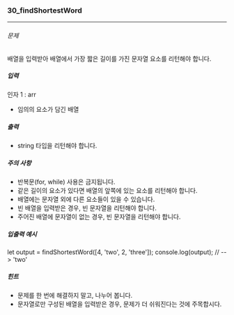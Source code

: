 ### 30_findShortestWord

***

###### 문제 

배열을 입력받아 배열에서 가장 짧은 길이를 가진 문자열 요소를 리턴해야 합니다.

##### 입력

인자 1 : arr
- 임의의 요소가 담긴 배열

##### 출력

- string 타입을 리턴해야 합니다.

##### 주의 사항

- 반복문(for, while) 사용은 금지됩니다.
- 같은 길이의 요소가 있다면 배열의 앞쪽에 있는 요소를 리턴해야 합니다.
- 배열에는 문자열 외에 다른 요소들이 있을 수 있습니다.
- 빈 배열을 입력받은 경우, 빈 문자열을 리턴해야 합니다.
- 주어진 배열에 문자열이 없는 경우, 빈 문자열을 리턴해야 합니다.

##### 입출력 예시

let output = findShortestWord([4, 'two', 2, 'three']);
console.log(output); // --> 'two'

##### 힌트
- 문제를 한 번에 해결하지 말고, 나누어 봅니다.
- 문자열로만 구성된 배열을 입력받은 경우, 문제가 더 쉬워진다는 것에 주목합시다.